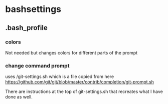 # bashsettings

## .bash_profile 

### colors
Not needed but changes colors for different parts of the prompt

### change command prompt

uses  /git-settings.sh which is a file copied from here https://github.com/git/git/blob/master/contrib/completion/git-prompt.sh



There are instructions at the top of git-settings.sh that recreates what I have done as well.
